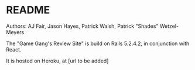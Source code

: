 # README

Authors: AJ Fair, Jason Hayes, Patrick Walsh, Patrick "Shades" Wetzel-Meyers

The "Game Gang's Review Site" is build on Rails 5.2.4.2, in conjunction with React.

It is hosted on Heroku, at [url to be added]
